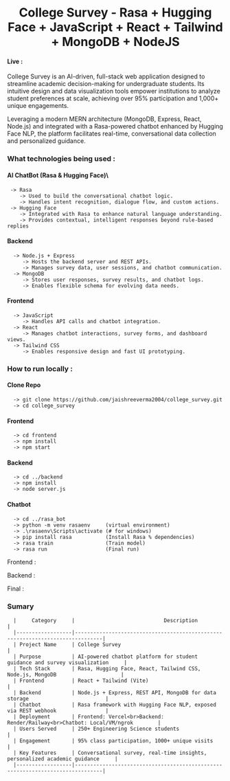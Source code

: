 <h1 align="center">College Survey - Rasa + Hugging Face + JavaScript + React + Tailwind + MongoDB + NodeJS  </h1>

#### Live : 


College Survey is an AI-driven, full-stack web application designed to streamline academic decision-making for undergraduate students. Its intuitive design and data visualization tools empower institutions to analyze student preferences at scale, achieving over 95% participation and 1,000+ unique engagements.</p>

<p>Leveraging a modern MERN architecture (MongoDB, Express, React, Node.js) and integrated with a Rasa-powered chatbot enhanced by Hugging Face NLP, the platform facilitates real-time, conversational data collection and personalized guidance.</p>

### What technologies being used :
#### AI ChatBot (Rasa & Hugging Face)\
     -> Rasa 
        -> Used to build the conversational chatbot logic.
        -> Handles intent recognition, dialogue flow, and custom actions.
     -> Hugging Face
        -> Integrated with Rasa to enhance natural language understanding.
        -> Provides contextual, intelligent responses beyond rule-based replies
#### Backend 
      -> Node.js + Express
         -> Hosts the backend server and REST APIs.
         -> Manages survey data, user sessions, and chatbot communication.
      -> MongoDB
         -> Stores user responses, survey results, and chatbot logs.
         -> Enables flexible schema for evolving data needs.
#### Frontend 
      -> JavaScript
         -> Handles API calls and chatbot integration.
      -> React
         -> Manages chatbot interactions, survey forms, and dashboard views.
      -> Tailwind CSS
         -> Enables responsive design and fast UI prototyping.
         
### How to run locally :
#### Clone Repo 
      -> git clone https://github.com/jaishreeverma2004/college_survey.git
      -> cd college_survey
#### Frontend 
      -> cd frontend
      -> npm install
      -> npm start
#### Backend 
      -> cd ../backend
      -> npm install
      -> node server.js
#### Chatbot 
      -> cd ../rasa_bot
      -> python -m venv rasaenv     (virtual environment)
      -> .\rasaenv\Scripts\activate (# for windows)
      -> pip install rasa           (Install Rasa % dependencies)
      -> rasa train                 (Train model)
      -> rasa run                   (Final run)

Frontend :

Backend  :

Final     : 

### Sumary 
      |     Category     |                             Description                                       |
      |------------------|-------------------------------------------------------------------------------|
      | Project Name     | College Survey                                                                |
      | Purpose          | AI-powered chatbot platform for student guidance and survey visualization     |
      | Tech Stack       | Rasa, Hugging Face, React, Tailwind CSS, Node.js, MongoDB                     |
      | Frontend         | React + Tailwind (Vite)                                                       |
      | Backend          | Node.js + Express, REST API, MongoDB for data storage                         |
      | Chatbot          | Rasa framework with Hugging Face NLP, exposed via REST webhook                |
      | Deployment       | Frontend: Vercel<br>Backend: Render/Railway<br>Chatbot: Local/VM/ngrok        |
      | Users Served     | 250+ Engineering Science students                                             |
      | Engagement       | 95% class participation, 1000+ unique visits                                  |
      | Key Features     | Conversational survey, real-time insights, personalized academic guidance     |
      |------------------|-------------------------------------------------------------------------------|












